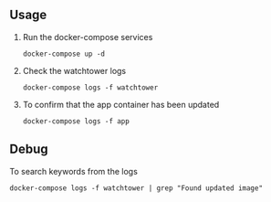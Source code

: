 ## Usage

1. Run the docker-compose services
    ```shell
    docker-compose up -d
    ```
2. Check the watchtower logs
    ```shell
    docker-compose logs -f watchtower
    ```
3. To confirm that the app container has been updated
   ```shell
   docker-compose logs -f app
   ```

## Debug
To search keywords from the logs
```shell
docker-compose logs -f watchtower | grep "Found updated image"
```